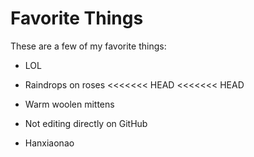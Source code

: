# Favorite Things

These are a few of my favorite things:

- LOL
- Raindrops on roses
<<<<<<< HEAD
<<<<<<< HEAD

- Warm woolen mittens
- Not editing directly on GitHub
- Hanxiaonao

